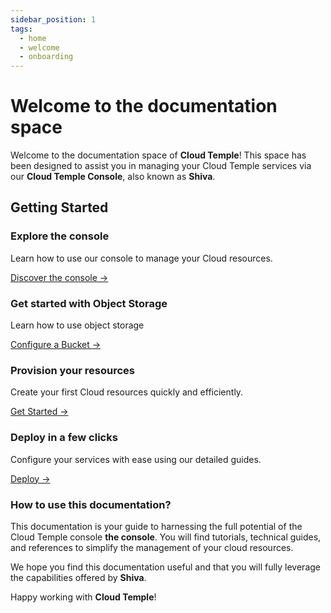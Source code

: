 ```yaml
---
sidebar_position: 1
tags:
  - home
  - welcome
  - onboarding
---
```


# Welcome to the documentation space

Welcome to the documentation space of **Cloud Temple**! This space has been designed to assist you in managing your Cloud Temple services via our **Cloud Temple Console**, also known as **Shiva**.

## Getting Started

<div class="card-grid">
  <div class="card">
    <h3>Explore the console</h3>
    <p>Learn how to use our console to manage your Cloud resources.</p>
    <a href="../console/" class="card-link">Discover the console &rarr;</a>
  </div>
    <div class="card">
    <h3>Get started with Object Storage</h3>
    <p>Learn how to use object storage</p>
    <a href="../storage/oss/quickstart/" class="card-link">Configure a Bucket &rarr;</a>
  </div>
  <div class="card">
    <h3>Provision your resources</h3>
    <p>Create your first Cloud resources quickly and efficiently.</p>
<a href="../console/" class="card-link">Get Started &rarr;</a>
  </div>
  <div class="card">
    <h3>Deploy in a few clicks</h3>
    <p>Configure your services with ease using our detailed guides.</p>
    <a href="../console/" class="card-link">Deploy &rarr;</a>
  </div>

</div>

### How to use this documentation?
This documentation is your guide to harnessing the full potential of the Cloud Temple console **the console**. You will find tutorials, technical guides, and references to simplify the management of your cloud resources.

We hope you find this documentation useful and that you will fully leverage the capabilities offered by **Shiva**.

Happy working with **Cloud Temple**!